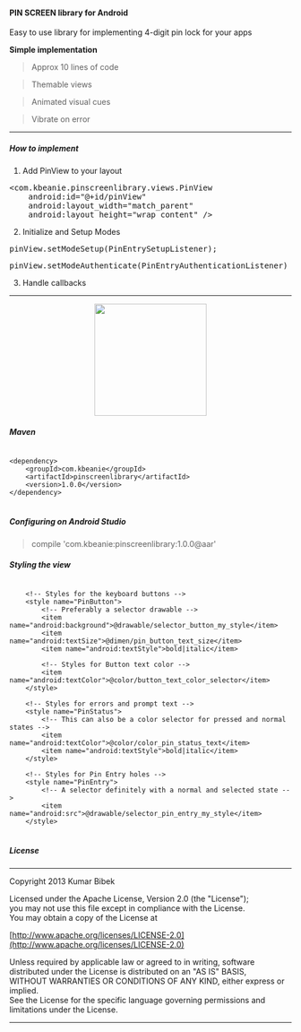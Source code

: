 #### PIN SCREEN library for Android
Easy to use library for implementing 4-digit pin lock for your apps

**Simple implementation**
> Approx 10 lines of code

> Themable views

> Animated visual cues

> Vibrate on error

-----------------------------------------------------------------------------------
##### How to implement

1. Add PinView to your layout
<pre>
&lt;com.kbeanie.pinscreenlibrary.views.PinView
    android:id="@+id/pinView"
    android:layout_width="match_parent"
    android:layout_height="wrap_content" /&gt;
</pre>

2. Initialize and Setup Modes
<pre>
pinView.setModeSetup(PinEntrySetupListener);
</pre>
<pre>
pinView.setModeAuthenticate(PinEntryAuthenticationListener)
</pre>

3. Handle callbacks

-----------------------------------------------------------------------------------

<div style="text-align: center;">
    <img src="demo.gif" width="200"/>
</div>

##### Maven
<pre>
<code>
&lt;dependency&gt;
    &lt;groupId&gt;com.kbeanie&lt;/groupId&gt;
    &lt;artifactId&gt;pinscreenlibrary&lt;/artifactId&gt;
    &lt;version&gt;1.0.0&lt;/version&gt;
&lt;/dependency&gt;
</code>
</pre>

##### Configuring on Android Studio
> compile 'com.kbeanie:pinscreenlibrary:1.0.0@aar'

##### Styling the view
<pre>
<code>
    &lt;!-- Styles for the keyboard buttons --&gt;
    &lt;style name="PinButton"&gt;
        &lt;!-- Preferably a selector drawable --&gt;
        &lt;item name="android:background"&gt;@drawable/selector_button_my_style&lt;/item&gt;
        &lt;item name="android:textSize"&gt;@dimen/pin_button_text_size&lt;/item&gt;
        &lt;item name="android:textStyle"&gt;bold|italic&lt;/item&gt;

        &lt;!-- Styles for Button text color --&gt;
        &lt;item name="android:textColor"&gt;@color/button_text_color_selector&lt;/item&gt;
    &lt;/style&gt;

    &lt;!-- Styles for errors and prompt text --&gt;
    &lt;style name="PinStatus"&gt;
        &lt;!-- This can also be a color selector for pressed and normal states --&gt;
        &lt;item name="android:textColor"&gt;@color/color_pin_status_text&lt;/item&gt;
        &lt;item name="android:textStyle"&gt;bold|italic&lt;/item&gt;
    &lt;/style&gt;

    &lt;!-- Styles for Pin Entry holes --&gt;
    &lt;style name="PinEntry"&gt;
        &lt;!-- A selector definitely with a normal and selected state --&gt;
        &lt;item name="android:src"&gt;@drawable/selector_pin_entry_my_style&lt;/item&gt;
    &lt;/style&gt;
</code>
</pre>

##### License
-----------------------------------------------------------------------------------

Copyright 2013 Kumar Bibek

Licensed under the Apache License, Version 2.0 (the "License");<br />
you may not use this file except in compliance with the License.<br />
You may obtain a copy of the License at

[http://www.apache.org/licenses/LICENSE-2.0](http://www.apache.org/licenses/LICENSE-2.0)

Unless required by applicable law or agreed to in writing, software<br />
distributed under the License is distributed on an "AS IS" BASIS,<br />
WITHOUT WARRANTIES OR CONDITIONS OF ANY KIND, either express or implied.<br />
See the License for the specific language governing permissions and<br />
limitations under the License.

-----------------------------------------------------------------------------------
